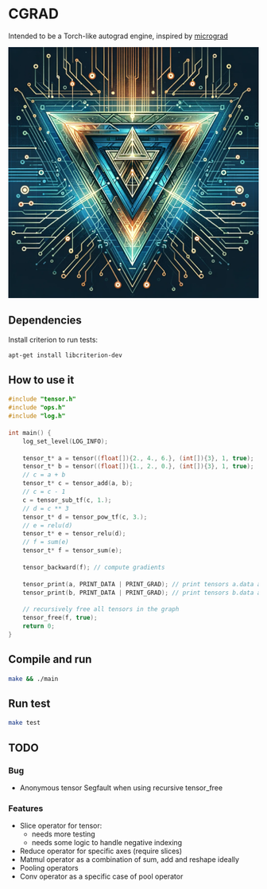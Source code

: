 # CGRAD

Intended to be a Torch-like autograd engine, inspired by [micrograd](https://github.com/karpathy/micrograd/tree/master)

![alt text](docs/logo.png)

## Dependencies
Install criterion to run tests:
```bash
apt-get install libcriterion-dev
```
## How to use it
```C
#include "tensor.h"
#include "ops.h"
#include "log.h"

int main() {
    log_set_level(LOG_INFO);

    tensor_t* a = tensor((float[]){2., 4., 6.}, (int[]){3}, 1, true);
    tensor_t* b = tensor((float[]){1., 2., 0.}, (int[]){3}, 1, true);
    // c = a + b
    tensor_t* c = tensor_add(a, b);
    // c = c - 1
    c = tensor_sub_tf(c, 1.);
    // d = c ** 3
    tensor_t* d = tensor_pow_tf(c, 3.);
    // e = relu(d)
    tensor_t* e = tensor_relu(d);
    // f = sum(e)
    tensor_t* f = tensor_sum(e);

    tensor_backward(f); // compute gradients
    
    tensor_print(a, PRINT_DATA | PRINT_GRAD); // print tensors a.data and a.grad = d(f)/d(a)
    tensor_print(b, PRINT_DATA | PRINT_GRAD); // print tensors b.data and b.grad = d(f)/d(b)

    // recursively free all tensors in the graph
    tensor_free(f, true);
    return 0;
}
```

## Compile and run

```bash
make && ./main
```

## Run test

```bash
make test
```

## TODO

### Bug
- Anonymous tensor Segfault when using recursive tensor_free

### Features
- Slice operator for tensor: 
    - needs more testing 
    - needs some logic to handle negative indexing
- Reduce operator for specific axes (require slices)
- Matmul operator as a combination of sum, add and reshape ideally
- Pooling operators
- Conv operator as a specific case of pool operator
